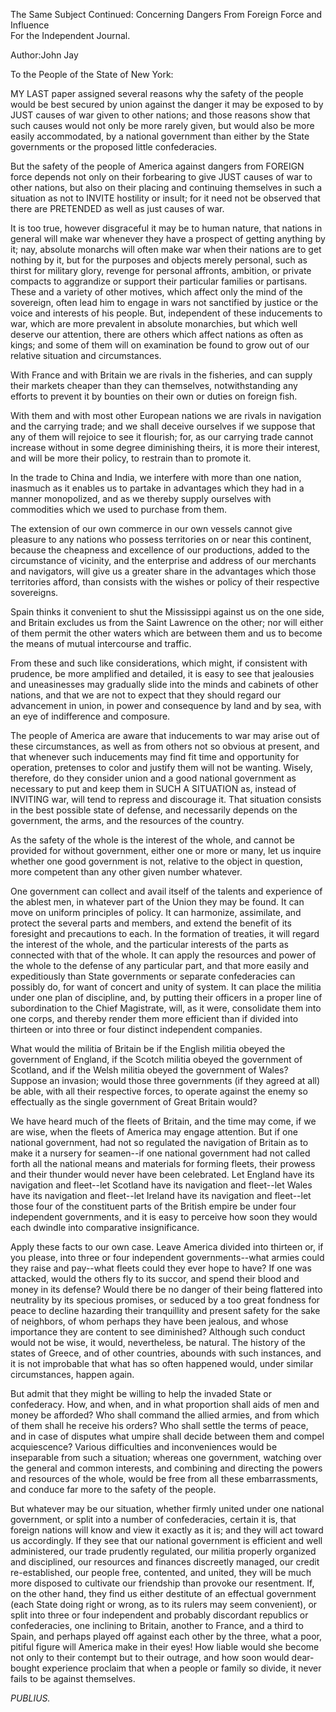 The Same Subject Continued: Concerning Dangers From Foreign Force and Influence  
For the Independent Journal.

Author:John Jay

To the People of the State of New York:

MY LAST paper assigned several reasons why the safety of the people would be best secured by union against the danger it may be exposed to by JUST causes of war given to other nations; and those reasons show that such causes would not only be more rarely given, but would also be more easily accommodated, by a national government than either by the State governments or the proposed little confederacies.

But the safety of the people of America against dangers from FOREIGN force depends not only on their forbearing to give JUST causes of war to other nations, but also on their placing and continuing themselves in such a situation as not to INVITE hostility or insult; for it need not be observed that there are PRETENDED as well as just causes of war.

It is too true, however disgraceful it may be to human nature, that nations in general will make war whenever they have a prospect of getting anything by it; nay, absolute monarchs will often make war when their nations are to get nothing by it, but for the purposes and objects merely personal, such as thirst for military glory, revenge for personal affronts, ambition, or private compacts to aggrandize or support their particular families or partisans. These and a variety of other motives, which affect only the mind of the sovereign, often lead him to engage in wars not sanctified by justice or the voice and interests of his people. But, independent of these inducements to war, which are more prevalent in absolute monarchies, but which well deserve our attention, there are others which affect nations as often as kings; and some of them will on examination be found to grow out of our relative situation and circumstances.

With France and with Britain we are rivals in the fisheries, and can supply their markets cheaper than they can themselves, notwithstanding any efforts to prevent it by bounties on their own or duties on foreign fish.

With them and with most other European nations we are rivals in navigation and the carrying trade; and we shall deceive ourselves if we suppose that any of them will rejoice to see it flourish; for, as our carrying trade cannot increase without in some degree diminishing theirs, it is more their interest, and will be more their policy, to restrain than to promote it.

In the trade to China and India, we interfere with more than one nation, inasmuch as it enables us to partake in advantages which they had in a manner monopolized, and as we thereby supply ourselves with commodities which we used to purchase from them.

The extension of our own commerce in our own vessels cannot give pleasure to any nations who possess territories on or near this continent, because the cheapness and excellence of our productions, added to the circumstance of vicinity, and the enterprise and address of our merchants and navigators, will give us a greater share in the advantages which those territories afford, than consists with the wishes or policy of their respective sovereigns.

Spain thinks it convenient to shut the Mississippi against us on the one side, and Britain excludes us from the Saint Lawrence on the other; nor will either of them permit the other waters which are between them and us to become the means of mutual intercourse and traffic.

From these and such like considerations, which might, if consistent with prudence, be more amplified and detailed, it is easy to see that jealousies and uneasinesses may gradually slide into the minds and cabinets of other nations, and that we are not to expect that they should regard our advancement in union, in power and consequence by land and by sea, with an eye of indifference and composure.

The people of America are aware that inducements to war may arise out of these circumstances, as well as from others not so obvious at present, and that whenever such inducements may find fit time and opportunity for operation, pretenses to color and justify them will not be wanting. Wisely, therefore, do they consider union and a good national government as necessary to put and keep them in SUCH A SITUATION as, instead of INVITING war, will tend to repress and discourage it. That situation consists in the best possible state of defense, and necessarily depends on the government, the arms, and the resources of the country.

As the safety of the whole is the interest of the whole, and cannot be provided for without government, either one or more or many, let us inquire whether one good government is not, relative to the object in question, more competent than any other given number whatever.

One government can collect and avail itself of the talents and experience of the ablest men, in whatever part of the Union they may be found. It can move on uniform principles of policy. It can harmonize, assimilate, and protect the several parts and members, and extend the benefit of its foresight and precautions to each. In the formation of treaties, it will regard the interest of the whole, and the particular interests of the parts as connected with that of the whole. It can apply the resources and power of the whole to the defense of any particular part, and that more easily and expeditiously than State governments or separate confederacies can possibly do, for want of concert and unity of system. It can place the militia under one plan of discipline, and, by putting their officers in a proper line of subordination to the Chief Magistrate, will, as it were, consolidate them into one corps, and thereby render them more efficient than if divided into thirteen or into three or four distinct independent companies.

What would the militia of Britain be if the English militia obeyed the government of England, if the Scotch militia obeyed the government of Scotland, and if the Welsh militia obeyed the government of Wales? Suppose an invasion; would those three governments \(if they agreed at all\) be able, with all their respective forces, to operate against the enemy so effectually as the single government of Great Britain would?

We have heard much of the fleets of Britain, and the time may come, if we are wise, when the fleets of America may engage attention. But if one national government, had not so regulated the navigation of Britain as to make it a nursery for seamen--if one national government had not called forth all the national means and materials for forming fleets, their prowess and their thunder would never have been celebrated. Let England have its navigation and fleet--let Scotland have its navigation and fleet--let Wales have its navigation and fleet--let Ireland have its navigation and fleet--let those four of the constituent parts of the British empire be under four independent governments, and it is easy to perceive how soon they would each dwindle into comparative insignificance.

Apply these facts to our own case. Leave America divided into thirteen or, if you please, into three or four independent governments--what armies could they raise and pay--what fleets could they ever hope to have? If one was attacked, would the others fly to its succor, and spend their blood and money in its defense? Would there be no danger of their being flattered into neutrality by its specious promises, or seduced by a too great fondness for peace to decline hazarding their tranquillity and present safety for the sake of neighbors, of whom perhaps they have been jealous, and whose importance they are content to see diminished? Although such conduct would not be wise, it would, nevertheless, be natural. The history of the states of Greece, and of other countries, abounds with such instances, and it is not improbable that what has so often happened would, under similar circumstances, happen again.

But admit that they might be willing to help the invaded State or confederacy. How, and when, and in what proportion shall aids of men and money be afforded? Who shall command the allied armies, and from which of them shall he receive his orders? Who shall settle the terms of peace, and in case of disputes what umpire shall decide between them and compel acquiescence? Various difficulties and inconveniences would be inseparable from such a situation; whereas one government, watching over the general and common interests, and combining and directing the powers and resources of the whole, would be free from all these embarrassments, and conduce far more to the safety of the people.

But whatever may be our situation, whether firmly united under one national government, or split into a number of confederacies, certain it is, that foreign nations will know and view it exactly as it is; and they will act toward us accordingly. If they see that our national government is efficient and well administered, our trade prudently regulated, our militia properly organized and disciplined, our resources and finances discreetly managed, our credit re-established, our people free, contented, and united, they will be much more disposed to cultivate our friendship than provoke our resentment. If, on the other hand, they find us either destitute of an effectual government \(each State doing right or wrong, as to its rulers may seem convenient\), or split into three or four independent and probably discordant republics or confederacies, one inclining to Britain, another to France, and a third to Spain, and perhaps played off against each other by the three, what a poor, pitiful figure will America make in their eyes! How liable would she become not only to their contempt but to their outrage, and how soon would dear-bought experience proclaim that when a people or family so divide, it never fails to be against themselves.

_PUBLIUS._

